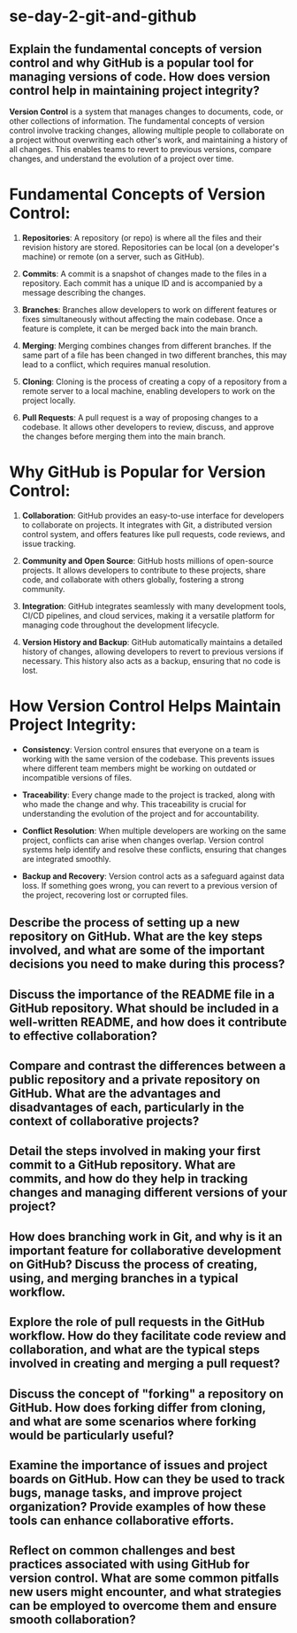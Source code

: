 # se-day-2-git-and-github
## Explain the fundamental concepts of version control and why GitHub is a popular tool for managing versions of code. How does version control help in maintaining project integrity?

**Version Control** is a system that manages changes to documents, code, or other collections of information. The fundamental concepts of version control involve tracking changes, allowing multiple people to collaborate on a project without overwriting each other's work, and maintaining a history of all changes. This enables teams to revert to previous versions, compare changes, and understand the evolution of a project over time. 

# Fundamental Concepts of Version Control:
1. **Repositories**: A repository (or repo) is where all the files and their revision history are stored. Repositories can be local (on a developer's machine) or remote (on a server, such as GitHub).

2. **Commits**: A commit is a snapshot of changes made to the files in a repository. Each commit has a unique ID and is accompanied by a message describing the changes.

3. **Branches**: Branches allow developers to work on different features or fixes simultaneously without affecting the main codebase. Once a feature is complete, it can be merged back into the main branch.

4. **Merging**: Merging combines changes from different branches. If the same part of a file has been changed in two different branches, this may lead to a conflict, which requires manual resolution.

5. **Cloning**: Cloning is the process of creating a copy of a repository from a remote server to a local machine, enabling developers to work on the project locally.

6. **Pull Requests**: A pull request is a way of proposing changes to a codebase. It allows other developers to review, discuss, and approve the changes before merging them into the main branch.

# Why GitHub is Popular for Version Control:
1. **Collaboration**: GitHub provides an easy-to-use interface for developers to collaborate on projects. It integrates with Git, a distributed version control system, and offers features like pull requests, code reviews, and issue tracking.

2. **Community and Open Source**: GitHub hosts millions of open-source projects. It allows developers to contribute to these projects, share code, and collaborate with others globally, fostering a strong community.

3. **Integration**: GitHub integrates seamlessly with many development tools, CI/CD pipelines, and cloud services, making it a versatile platform for managing code throughout the development lifecycle.

4. **Version History and Backup**: GitHub automatically maintains a detailed history of changes, allowing developers to revert to previous versions if necessary. This history also acts as a backup, ensuring that no code is lost.

# How Version Control Helps Maintain Project Integrity:
- **Consistency**: Version control ensures that everyone on a team is working with the same version of the codebase. This prevents issues where different team members might be working on outdated or incompatible versions of files.
  
- **Traceability**: Every change made to the project is tracked, along with who made the change and why. This traceability is crucial for understanding the evolution of the project and for accountability.
  
- **Conflict Resolution**: When multiple developers are working on the same project, conflicts can arise when changes overlap. Version control systems help identify and resolve these conflicts, ensuring that changes are integrated smoothly.
  
- **Backup and Recovery**: Version control acts as a safeguard against data loss. If something goes wrong, you can revert to a previous version of the project, recovering lost or corrupted files.



## Describe the process of setting up a new repository on GitHub. What are the key steps involved, and what are some of the important decisions you need to make during this process?

## Discuss the importance of the README file in a GitHub repository. What should be included in a well-written README, and how does it contribute to effective collaboration?

## Compare and contrast the differences between a public repository and a private repository on GitHub. What are the advantages and disadvantages of each, particularly in the context of collaborative projects?

## Detail the steps involved in making your first commit to a GitHub repository. What are commits, and how do they help in tracking changes and managing different versions of your project?

## How does branching work in Git, and why is it an important feature for collaborative development on GitHub? Discuss the process of creating, using, and merging branches in a typical workflow.

## Explore the role of pull requests in the GitHub workflow. How do they facilitate code review and collaboration, and what are the typical steps involved in creating and merging a pull request?

## Discuss the concept of "forking" a repository on GitHub. How does forking differ from cloning, and what are some scenarios where forking would be particularly useful?

## Examine the importance of issues and project boards on GitHub. How can they be used to track bugs, manage tasks, and improve project organization? Provide examples of how these tools can enhance collaborative efforts.

## Reflect on common challenges and best practices associated with using GitHub for version control. What are some common pitfalls new users might encounter, and what strategies can be employed to overcome them and ensure smooth collaboration?
